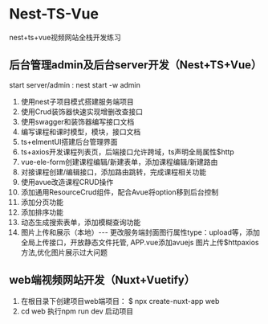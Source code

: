 # Nest-TS-Vue
nest+ts+vue视频网站全栈开发练习

## 后台管理admin及后台server开发（Nest+TS+Vue）

start server/admin : nest start -w admin

1. 使用nest子项目模式搭建服务端项目
2. 使用Crud装饰器快速实现增删改查接口
3. 使用swagger和装饰器编写接口文档
4. 编写课程和课时模型，模块，接口文档
5. ts+elmentUI搭建后台管理界面
6. ts+axios开发课程列表页，后端接口允许跨域，ts声明全局属性$http
7. vue-ele-form创建课程编辑/新建表单，添加课程编辑/新建路由
8. 对接课程创建/编辑接口，添加路由跳转，完成课程相关功能
9. 使用avue改造课程CRUD操作
10. 添加通用ResourceCrud组件，配合Avue将option移到后台控制
11. 添加分页功能
12. 添加排序功能
13. 动态生成搜索表单，添加模糊查询功能
14. 图片上传和展示（本地）--- 更改服务端封面图行属性type：upload等，添加全局上传接口，开放静态文件托管, APP.vue添加avuejs 图片上传$httpaxios方法,优化图片展示过大问题

## web端视频网站开发（Nuxt+Vuetify）

1. 在根目录下创建项目web端项目： $ npx create-nuxt-app web 
2. cd web 执行npm run dev 启动项目